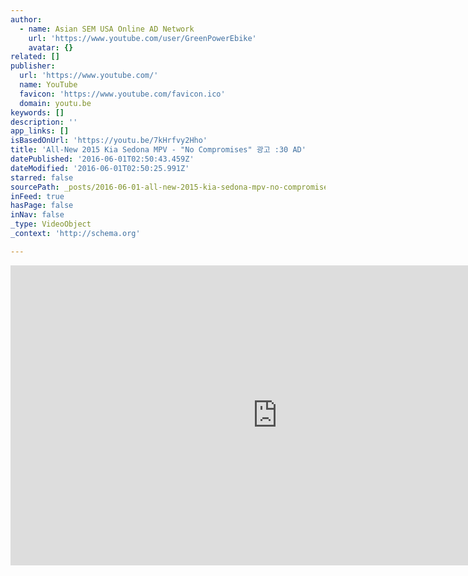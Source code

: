```yaml
---
author:
  - name: Asian SEM USA Online AD Network
    url: 'https://www.youtube.com/user/GreenPowerEbike'
    avatar: {}
related: []
publisher:
  url: 'https://www.youtube.com/'
  name: YouTube
  favicon: 'https://www.youtube.com/favicon.ico'
  domain: youtu.be
keywords: []
description: ''
app_links: []
isBasedOnUrl: 'https://youtu.be/7kHrfvy2Hho'
title: 'All-New 2015 Kia Sedona MPV - "No Compromises" 광고 :30 AD'
datePublished: '2016-06-01T02:50:43.459Z'
dateModified: '2016-06-01T02:50:25.991Z'
starred: false
sourcePath: _posts/2016-06-01-all-new-2015-kia-sedona-mpv-no-compromises-30-ad.md
inFeed: true
hasPage: false
inNav: false
_type: VideoObject
_context: 'http://schema.org'

---
```

<iframe src="https://cdn.embedly.com/widgets/media.html?src=https%3A%2F%2Fwww.youtube.com%2Fembed%2F7kHrfvy2Hho%3Ffeature%3Doembed&amp;url=http%3A%2F%2Fwww.youtube.com%2Fwatch%3Fv%3D7kHrfvy2Hho&amp;image=https%3A%2F%2Fi.ytimg.com%2Fvi%2F7kHrfvy2Hho%2Fhqdefault.jpg&amp;key=b7d04c9b404c499eba89ee7072e1c4f7&amp;type=text%2Fhtml&amp;schema=youtube" width="854" height="480" scrolling="no" frameborder="0" allowfullscreen="" style=""></iframe>